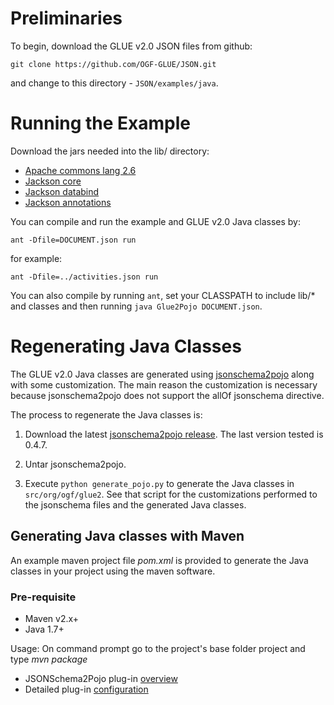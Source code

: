 
# Preliminaries

To begin, download the GLUE v2.0 JSON files from github:

`git clone https://github.com/OGF-GLUE/JSON.git`

and change to this directory - `JSON/examples/java`.

# Running the Example

Download the jars needed into the lib/ directory:

* [Apache commons lang 2.6](http://commons.apache.org/proper/commons-lang/download_lang.cgi)
* [Jackson core](http://repo1.maven.org/maven2/com/fasterxml/jackson/core/jackson-core/)
* [Jackson databind](http://repo1.maven.org/maven2/com/fasterxml/jackson/core/jackson-databind/)
* [Jackson annotations](http://repo1.maven.org/maven2/com/fasterxml/jackson/core/jackson-annotations/)

You can compile and run the example and GLUE v2.0 Java classes by:

`ant -Dfile=DOCUMENT.json run`

for example:

`ant -Dfile=../activities.json run`

You can also compile by running `ant`, set your CLASSPATH to include lib/* and classes and then
running `java Glue2Pojo DOCUMENT.json`.

# Regenerating Java Classes

The GLUE v2.0 Java classes are generated using [jsonschema2pojo](http://www.jsonschema2pojo.org/) along with
some customization. The main reason the customization is necessary because jsonschema2pojo does not support
the allOf jsonschema directive.

The process to regenerate the Java classes is:

1. Download the latest [jsonschema2pojo release](https://github.com/joelittlejohn/jsonschema2pojo/releases).
The last version tested is 0.4.7.

2. Untar jsonschema2pojo.

3. Execute `python generate_pojo.py` to generate the Java classes in `src/org/ogf/glue2`. See that script for
the customizations performed to the jsonschema files and the generated Java classes.

## Generating Java classes with Maven

An example maven project file *pom.xml* is provided to generate the Java classes in your project using the maven software.

### Pre-requisite
* Maven v2.x+
* Java 1.7+

Usage: On command prompt go to the project's base folder project and type *mvn package*

* JSONSchema2Pojo plug-in [overview](https://github.com/joelittlejohn/jsonschema2pojo/wiki/Getting-Started#the-maven-plugin)
* Detailed plug-in [configuration](http://joelittlejohn.github.io/jsonschema2pojo/site/0.4.8/generate-mojo.html)
